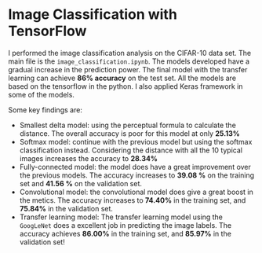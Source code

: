 # Image Classification with TensorFlow

I performed the image classification analysis on the CIFAR-10 data set. The main file is the `image_classification.ipynb`. The models developed have a gradual increase in the prediction power. The final model with the transfer learning can achieve **86% accuracy** on the test set. All the models are based on the tensorflow in the python. I also applied Keras framework in some of the models.

Some key findings are:
- Smallest delta model: using the perceptual formula to calculate the distance. The overall accuracy is poor for this model at only **25.13%**
- Softmax model: continue with the previous model but using the softmax classification instead. Considering the distance with all the 10 typical images increases the accuracy to **28.34%**
- Fully-connected model: the model does have a great improvement over the previous models. The accuracy increases to **39.08 %** on the training set and **41.56 %** on the validation set.
- Convolutional model: the convolutional model does give a great boost in the metics. The accuracy increases to **74.40%** in the training set, and **75.84%** in the validation set.
- Transfer learning model: The transfer learning model using the `GoogLeNet` does a excellent job in predicting the image labels. The accuracy achieves **86.00%** in the training set, and **85.97%** in the validation set!